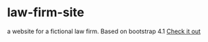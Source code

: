 # law-firm-site
a website for a fictional law firm. Based on bootstrap 4.1
[Check it out](https://todd-demone.github.io/law-firm-site/)